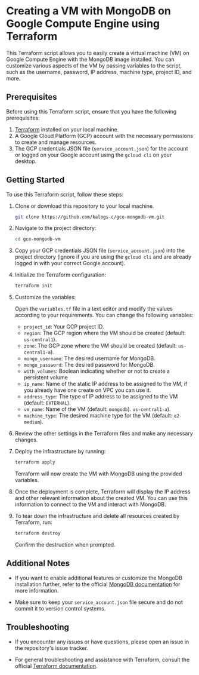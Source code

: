 # Creating a VM with MongoDB on Google Compute Engine using Terraform

This Terraform script allows you to easily create a virtual machine (VM) on
Google Compute Engine with the MongoDB image installed. You can customize
various aspects of the VM by passing variables to the script, such as the
username, password, IP address, machine type, project ID, and more.

## Prerequisites

Before using this Terraform script, ensure that you have the following
prerequisites:

1. [Terraform](https://www.terraform.io/) installed on your local machine.
2. A Google Cloud Platform (GCP) account with the necessary permissions to
   create and manage resources.
3. The GCP credentials JSON file (`service_account.json`) for the account or
   logged on your Google account using the `gcloud cli` on your desktop.

## Getting Started

To use this Terraform script, follow these steps:

1. Clone or download this repository to your local machine.

   ```bash
   git clone https://github.com/kalogs-c/gce-mongodb-vm.git
   ```

2. Navigate to the project directory:

   ```bash
   cd gce-mongodb-vm
   ```

3. Copy your GCP credentials JSON file (`service_account.json`) into the project
   directory (ignore if you are using the `gcloud cli` and are already logged in
   with your correct Google account).

4. Initialize the Terraform configuration:

   ```bash
   terraform init
   ```

5. Customize the variables:

   Open the `variables.tf` file in a text editor and modify the values according
   to your requirements. You can change the following variables:

   - `project_id`: Your GCP project ID.
   - `region`: The GCP region where the VM should be created (default:
     `us-central1`).
   - `zone`: The GCP zone where the VM should be created (default:
     `us-central1-a`).
   - `mongo_username`: The desired username for MongoDB.
   - `mongo_password`: The desired password for MongoDB.
   - `with_volumes`: Boolean indicating whether or not to create a persistent
     volume
   - `ip_name`: Name of the static IP address to be assigned to the VM, if you
     already have one create on VPC you can use it.
   - `address_type`: The type of IP address to be assigned to the VM (default:
     `EXTERNAL`).
   - `vm_name`: Name of the VM (default: `mongodb`). `us-central1-a`).
   - `machine_type`: The desired machine type for the VM (default: `e2-medium`).

6. Review the other settings in the Terraform files and make any necessary
   changes.

7. Deploy the infrastructure by running:

   ```bash
   terraform apply
   ```

   Terraform will now create the VM with MongoDB using the provided variables.

8. Once the deployment is complete, Terraform will display the IP address and
   other relevant information about the created VM. You can use this information
   to connect to the VM and interact with MongoDB.

9. To tear down the infrastructure and delete all resources created by
   Terraform, run:

   ```bash
   terraform destroy
   ```

   Confirm the destruction when prompted.

## Additional Notes

- If you want to enable additional features or customize the MongoDB
  installation further, refer to the official
  [MongoDB documentation](https://docs.mongodb.com/) for more information.

- Make sure to keep your `service_account.json` file secure and do not commit it
  to version control systems.

## Troubleshooting

- If you encounter any issues or have questions, please open an issue in the
  repository's issue tracker.

- For general troubleshooting and assistance with Terraform, consult the
  official [Terraform documentation](https://learn.hashicorp.com/terraform).
